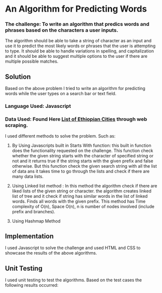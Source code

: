 # An Algorithm for Predicting Words

### The challenge: To write an algorithm that predics words and phrases based on the characters a user inputs. 

The algorithm should be able to take a string of character as an input and use it to predict the most likely words or phrases that the user is attempting to type. It should be able to handle variations in spelling, and capitalization and it should be able to suggest multiple options to the user if there are multiple possible matches.

## Solution 
Based on the above problem I tried to write an algorithm for predicting words while the user types on a search bar or text field.
### Language Used: Javascript
### Data Used: Found Here [List of Ethiopian Cities]( http://www.ethiovisit.com/ethiopia/ethiopia-regions-and-cities.html#googtrans(en|en) "Ethio Visit") through web scraping. 

I used different methods to solve the problem. Such as:
1. By Using Javascripts built in Starts With function: this built in function does the functionality requested on the challenge. This function check whether the given string starts with the character of specified string or not and it returns true if the string starts with the given prefix and false otherwise. 
But this function check the given search string with all the list of data ans it takes time to go through the lists and check if there are many data lists. 
2. Using Linked list method
: In this method the algorithm check if there are liked lists of the given string or character. the algorithm creates linked list of tree and it check if string has similar words in the list of linked words. Finds all words with the given prefix. This method has Time complexity of O(n), Space O(n), n is number of nodes involved (include prefix and branches). 
 
3. Using Hashmap Method 

## Implementation 
I used Javascript to solve the challenge and used HTML and CSS to showcase the results of the above algorithms. 

## Unit Testing
I used unit testing to test the algorithms. Based on the test cases the following results occurred: 





